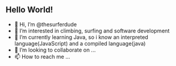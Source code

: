## Hello World! 

- 👋 Hi, I’m @thesurferdude
- 👀 I’m interested in climbing, surfing and software development 
- 🌱 I’m currently learning Java, so i know an interpreted language(JavaScript) and a compiled language(java)
- 💞️ I’m looking to collaborate on ...
- 📫 How to reach me ...
